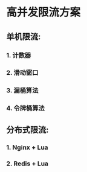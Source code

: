 # 高并发限流方案
## 单机限流:
### 1. 计数器
### 2. 滑动窗口
### 3. 漏桶算法
### 4. 令牌桶算法
## 分布式限流:
### 1. Nginx + Lua
### 2. Redis + Lua